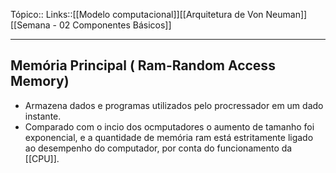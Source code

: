 Tópico::
Links::[[Modelo computacional]][[Arquitetura de Von Neuman]][[Semana - 02  Componentes Básicos]]

---
## Memória Principal ( Ram-Random Access Memory)

- Armazena dados e programas utilizados pelo procressador em um dado instante.
- Comparado com o incio dos ocmputadores o aumento de tamanho foi exponencial, e a quantidade de memória  ram está estritamente ligado ao desempenho do computador, por conta do funcionamento da [[CPU]].

